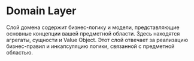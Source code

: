# Domain Layer

Слой домена содержит бизнес-логику и модели, представляющие основные концепции вашей предметной области. Здесь находятся агрегаты, сущности и Value Object. Этот слой отвечает за реализацию бизнес-правил и инкапсуляцию логики, связанной с предметной областью.
